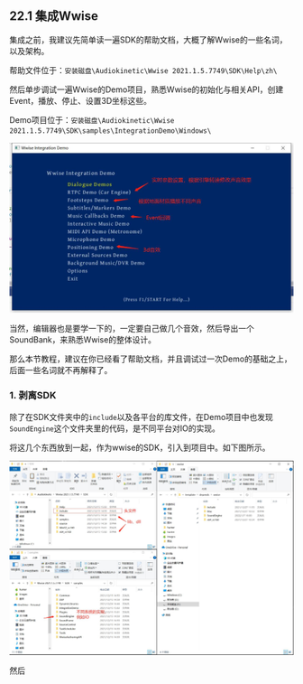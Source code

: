 ## 22.1 集成Wwise

集成之前，我建议先简单读一遍SDK的帮助文档，大概了解Wwise的一些名词，以及架构。

帮助文件位于：`安装磁盘\Audiokinetic\Wwise 2021.1.5.7749\SDK\Help\zh\`

然后单步调试一遍Wwise的Demo项目，熟悉Wwise的初始化与相关API，创建Event，播放、停止、设置3D坐标这些。

Demo项目位于：`安装磁盘\Audiokinetic\Wwise 2021.1.5.7749\SDK\samples\IntegrationDemo\Windows\`

![](../../imgs/audio_wwise/integrate/integration_demo.jpg)

当然，编辑器也是要学一下的，一定要自己做几个音效，然后导出一个SoundBank，来熟悉Wwise的整体设计。

那么本节教程，建议在你已经看了帮助文档，并且调试过一次Demo的基础之上，后面一些名词就不再解释了。

### 1. 剥离SDK

除了在SDK文件夹中的`include`以及各平台的库文件，在Demo项目中也发现`SoundEngine`这个文件夹里的代码，是不同平台对IO的实现。

将这几个东西放到一起，作为wwise的SDK，引入到项目中。如下图所示。

![](../../imgs/audio_wwise/integrate/copy_sdk.jpg)

然后


